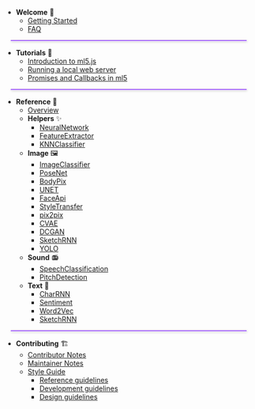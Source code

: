 <style>
.Sidebar__section-divider{
  height:1px; 
  width:95%; 
  border-top:2px solid #A15FFB; 
  display:block; 
  margin:0 auto;
  box-shadow: 1px 1px 4px rgba(0,0,0,0.2);
}
</style>

* **Welcome** 🌈
  * [Getting Started](/)
  * [FAQ](/faq.md)

<div class="Sidebar__section-divider">&nbsp;</div>

* **Tutorials** 🧠
  * [Introduction to ml5.js](/tutorials/hello-ml5.md)
  * [Running a local web server](/tutorials/local-web-server)
  * [Promises and Callbacks in ml5](/tutorials/promises-and-callbacks.md)

<div class="Sidebar__section-divider">&nbsp;</div>

* **Reference** 📝
  * [Overview](/reference/index.md)
  * **Helpers** ✨
    * [NeuralNetwork](/reference/neural-network.md)
    * [FeatureExtractor](/reference/feature-extractor.md)
    * [KNNClassifier](/reference/knn-classifier.md)
  * **Image** 🖼
    * [ImageClassifier](/reference/image-classifier.md)
    * [PoseNet](/reference/posenet.md)
    * [BodyPix](/reference/bodypix.md)
    * [UNET](/reference/unet.md)
    * [FaceApi](/reference/face-api.md)
    * [StyleTransfer](/reference/style-transfer.md)
    * [pix2pix](/reference/pix2pix.md)
    * [CVAE](/reference/cvae.md)
    * [DCGAN](/reference/dcgan.md)
    * [SketchRNN](/reference/sketchrnn.md)
    * [YOLO](/reference/yolo.md)
  * **Sound** 📻
    * [SpeechClassification](/reference/speech-classifier.md)
    * [PitchDetection](/reference/pitch-detection.md)
  * **Text** 📕
    * [CharRNN](/reference/charrnn.md)
    * [Sentiment](/reference/sentiment.md)
    * [Word2Vec](/reference/word2vec.md)
    * [SketchRNN](/reference/sketchrnn.md)

<div class="Sidebar__section-divider">&nbsp;</div>

* **Contributing** 🏗 
  * [Contributor Notes]()
  * [Maintainer Notes]()
  * [Style Guide]()
    * [Reference guidelines](/styleguide/reference-guidelines.md)
    * [Development guidelines](/styleguide/development-guidelines.md)
    * [Design guidelines](/styleguide/design-guidelines.md)